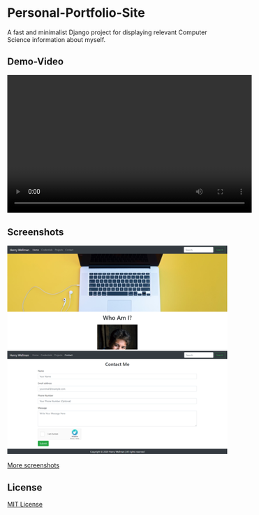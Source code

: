 # Personal-Portfolio-Site
A fast and minimalist Django project for displaying relevant Computer Science information about myself.

## Demo-Video

<video width="560" height="315">
  
  <src="https://www.youtube.com/embed/Tpazv-hO5-w"
  frameborder="0" allow="accelerometer; clipboard-write; encrypted-media; gyroscope; picture-in-picture" allowfullscreen>
  
</video>

## Screenshots
<img src="screenshots/homeTop.PNG" alt-text="Screenshot">
<img src="screenshots/contact.PNG" alt-text="Screenshot">

[More screenshots](screenshots/)

## License

[MIT License](LICENSE)

